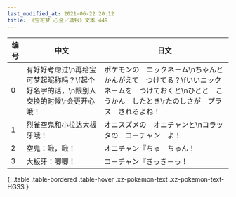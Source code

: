 ```yaml
---
last_modified_at: 2021-06-22 20:12
title: 《宝可梦 心金／魂银》文本 449
---
```

| 编号 | 中文 | 日文 |
| ---- | ---- | ---- |
| 0 | 有好好考虑过\n再给宝可梦起昵称吗？\f起个好名字的话，\n跟别人交换的时候\r会更开心哦！ | ポケモンの　ニックネ－ム\nちゃんと　かんがえて　つけてる？\fいいニックネ－ムを　つけておくと\nひとと　こうかん　したとき\rたのしさが　プラス　されるよね！ |
| 1 | 烈雀空鬼和小拉达大板牙哦！ | オニスズメの　オニチャンと\nコラッタの　コ－チャン　よ！ |
| 2 | 空鬼：啾，啾！ | オニチャン『ちゅ　ちゅん！ |
| 3 | 大板牙：唧唧！ | コ－チャン『きっき－っ！ |
{: .table .table-bordered .table-hover .xz-pokemon-text .xz-pokemon-text-HGSS }
